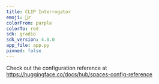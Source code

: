 ```yaml
---
title: CLIP Interrogator
emoji: 🕵️‍♂️
colorFrom: purple
colorTo: red
sdk: gradio
sdk_version: 4.8.0
app_file: app.py
pinned: false
---
```


Check out the configuration reference at https://huggingface.co/docs/hub/spaces-config-reference
